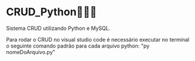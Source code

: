 # CRUD_Python🐍🏦🎲
Sistema CRUD utilizando Python e MySQL.

Para rodar o CRUD no visual studio code é necessário executar no terminal o seguinte comando padrão para cada arquivo python: "py nomeDoArquivo.py"
